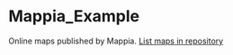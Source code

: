 # Mappia_Example
Online maps published by Mappia. [List maps in repository](https://maps.csr.ufmg.br/calculator/?map=&amp;queryid=152&amp;listRepository=Repository&amp;storeurl=https://github.com/shshtawy/Mappia_Example/)
